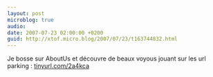 ```yaml
---
layout: post
microblog: true
audio: 
date: 2007-07-23 02:00:00 +0200
guid: http://xtof.micro.blog/2007/07/23/t163744832.html
---
```

Je bosse sur AboutUs et découvre de beaux voyous jouant sur les url parking : [tinyurl.com/2a4kca](http://tinyurl.com/2a4kca)
